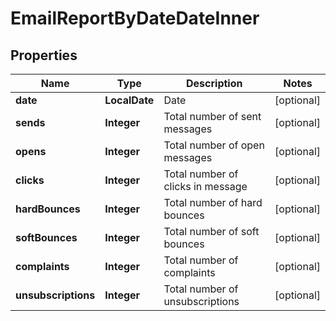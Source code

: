 

# EmailReportByDateDateInner


## Properties

| Name | Type | Description | Notes |
|------------ | ------------- | ------------- | -------------|
|**date** | **LocalDate** | Date |  [optional] |
|**sends** | **Integer** | Total number of sent messages |  [optional] |
|**opens** | **Integer** | Total number of open messages |  [optional] |
|**clicks** | **Integer** | Total number of clicks in message |  [optional] |
|**hardBounces** | **Integer** | Total number of hard bounces |  [optional] |
|**softBounces** | **Integer** | Total number of soft bounces |  [optional] |
|**complaints** | **Integer** | Total number of complaints |  [optional] |
|**unsubscriptions** | **Integer** | Total number of unsubscriptions |  [optional] |



